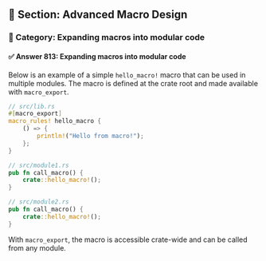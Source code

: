 ## 📘 Section: Advanced Macro Design  
### 🔹 Category: Expanding macros into modular code  
#### ✅ Answer 813: Expanding macros into modular code

Below is an example of a simple `hello_macro!` macro that can be used in multiple modules. The macro is defined at the crate root and made available with `macro_export`.

```rust
// src/lib.rs
#[macro_export]
macro_rules! hello_macro {
    () => {
        println!("Hello from macro!");
    };
}

// src/module1.rs
pub fn call_macro() {
    crate::hello_macro!();
}

// src/module2.rs
pub fn call_macro() {
    crate::hello_macro!();
}
```

With `macro_export`, the macro is accessible crate-wide and can be called from any module.
